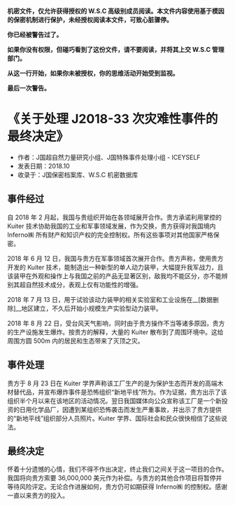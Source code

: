 __机密文件，仅允许获得授权的 W.S.C 高级别成员阅读。本文件内容使用基于模因的保密机制进行保护，未经授权阅读本文件，可致心脏骤停。__

__你已经被警告过了。__

__如果你没有权限，但碰巧看到了这份文件，请不要阅读，并将其上交 W.S.C 管理部门。__

__从这一行开始，如果你未被授权，你的思维活动开始受到监视。__

__最后一次警告。__

# 《关于处理 J2018-33 次灾难性事件的最终决定》
 - 作者：J国超自然力量研究小组、J国特殊事件处理小组 - ICEYSELF
 - 发表日期：2018.10
 - 收录于：J国保密档案库、W.S.C 机密数据库

## 事件经过
自 2018 年 2 月起，我国与贵组织开始在各领域展开合作。贵方承诺利用掌控的 Kuiter 技术协助我国的工业和军事领域发展，作为交换，贵方获得对我国境内 Inferno㈱ 所有财产和知识产权的完全控制权。所有这些事项对其他国家严格保密。

2018 年 6 月 12 日，我国与贵方在军事领域首次展开合作。贵方声称，使用贵方开发的 Kuiter 技术，能制造出一种新型的单人动力装甲，大幅提升我军战力，且该装甲在外观和操作上与我国之前的产品无显著区别，敌我均不能区分，亦不能辨别其超自然技术成分，表观上仅有功能性的增强。

2018 年 7 月 13 日，用于试验该动力装甲的相关实验室和工业设施在__[数据删除]__地区建立，不久后开始小规模生产实验型动力装甲。

2018 年 8 月 22 日，受台风天气影响，同时由于贵方操作不当等诸多原因，贵方的生产设施发生爆炸。按贵方的解释，大量的 Kuiter 散布到了周围环境中。这给周围方圆 500m 内的居民和生态带来了灭顶之灾。

## 事件处理
贵方于 8 月 23 日在 Kuiter 学界声称该工厂生产的是为保护生态而开发的高端木材替代品，并宣布爆炸事件是恐怖组织“新地平线”所为。作为证据，贵方出示了该组织半个月以来在该地区的活动情况。翌日我国媒体向公众宣称该工厂是一个新投资的日用化学品厂，因遭到某组织恐怖袭击而发生严重事故，并出示了贵方提供的“新地平线”组织部分人员照片。Kuiter 学界、国际社会和民众很快相信了这些说法。

## 最终决定
怀着十分遗憾的心情，我们不得不作出决定，终止我们之间关于这一项目的合作。我国将向贵方索要 36,000,000 美元作为补偿。与贵方的其他合作项目将暂停并等待风险评定。无论合作进展如何，贵方仍可如期获得 Inferno㈱ 的控制权。感谢一直以来贵方的投入。
